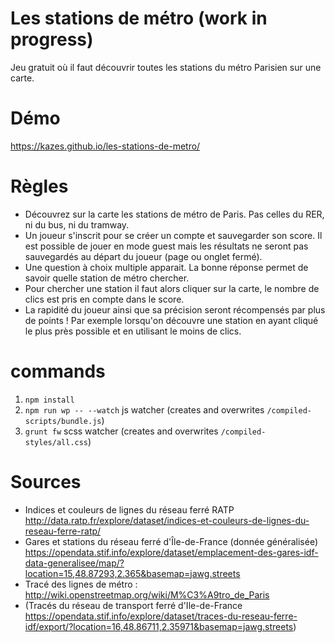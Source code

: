 # Les stations de métro (work in progress)
Jeu gratuit où il faut découvrir toutes les stations du métro Parisien sur une carte.

# Démo
https://kazes.github.io/les-stations-de-metro/

# Règles
* Découvrez sur la carte les stations de métro de Paris. Pas celles du RER, ni du bus, ni du tramway.
* Un joueur s'inscrit pour se créer un compte et sauvegarder son score. Il est possible de jouer en mode guest mais les résultats ne seront pas sauvegardés au départ du joueur (page ou onglet fermé).
* Une question à choix multiple apparait. La bonne réponse permet de savoir quelle station de métro chercher.
* Pour chercher une station il faut alors cliquer sur la carte, le nombre de clics est pris en compte dans le score. 
* La rapidité du joueur ainsi que sa précision seront récompensés par plus de points ! Par exemple lorsqu'on découvre une station en ayant cliqué le plus près possible et en utilisant le moins de clics.

# commands
1. `npm install`
2. `npm run wp -- --watch` js watcher (creates and overwrites `/compiled-scripts/bundle.js`)
3. `grunt fw` scss watcher (creates and overwrites `/compiled-styles/all.css`)

# Sources
* Indices et couleurs de lignes du réseau ferré RATP
 http://data.ratp.fr/explore/dataset/indices-et-couleurs-de-lignes-du-reseau-ferre-ratp/
* Gares et stations du réseau ferré d'Île-de-France (donnée généralisée)
 https://opendata.stif.info/explore/dataset/emplacement-des-gares-idf-data-generalisee/map/?location=15,48.87293,2.365&basemap=jawg.streets
* Tracé des lignes de métro : http://wiki.openstreetmap.org/wiki/M%C3%A9tro_de_Paris 
* (Tracés du réseau de transport ferré d'Ile-de-France
 https://opendata.stif.info/explore/dataset/traces-du-reseau-ferre-idf/export/?location=16,48.86711,2.35971&basemap=jawg.streets)
